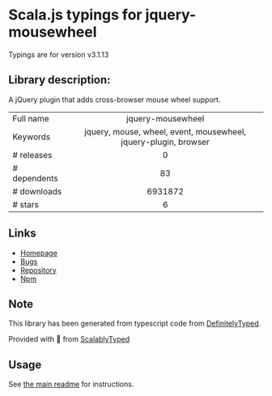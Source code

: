 
# Scala.js typings for jquery-mousewheel

Typings are for version v3.1.13

## Library description:
A jQuery plugin that adds cross-browser mouse wheel support.

|                    |                 |
| ------------------ | :-------------: |
| Full name          | jquery-mousewheel |
| Keywords           | jquery, mouse, wheel, event, mousewheel, jquery-plugin, browser |
| # releases         | 0 |
| # dependents       | 83 |
| # downloads        | 6931872 |
| # stars            | 6 |

## Links
- [Homepage](https://github.com/jquery/jquery-mousewheel)
- [Bugs](https://github.com/jquery/jquery-mousewheel/issues)
- [Repository](https://github.com/jquery/jquery-mousewheel)
- [Npm](https://www.npmjs.com/package/jquery-mousewheel)
    


## Note
This library has been generated from typescript code from [DefinitelyTyped](https://definitelytyped.org).

Provided with :purple_heart: from [ScalablyTyped](https://github.com/oyvindberg/ScalablyTyped)

## Usage
See [the main readme](../../readme.md) for instructions.


